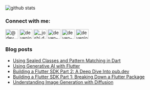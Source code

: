 <!--
**deven98/deven98** is a ✨ _special_ ✨ repository because its `README.md` (this file) appears on your GitHub profile.

Here are some ideas to get you started:

- 🔭 I’m currently working on ...
- 🌱 I’m currently learning ...
- 👯 I’m looking to collaborate on ...
- 🤔 I’m looking for help with ...
- 💬 Ask me about ...
- 📫 How to reach me: ...
- 😄 Pronouns: ...
- ⚡ Fun fact: ...
-->

![github stats](https://github-readme-stats.vercel.app/api?username=deven98&show_icons=true&hide=issues,contribs)

<h3 align="left">Connect with me:</h3>
<p align="left">
<a href="https://medium.com/@dev.n" target="blank"><img align="center" src="https://raw.githubusercontent.com/rahuldkjain/github-profile-readme-generator/master/src/images/icons/Social/medium.svg" alt="@dev.n" height="30" width="40" /></a>
<a href="https://twitter.com/devenjoshi7" target="blank"><img align="center" src="https://raw.githubusercontent.com/rahuldkjain/github-profile-readme-generator/master/src/images/icons/Social/twitter.svg" alt="devenjoshi7" height="30" width="40" /></a>
<a href="https://instagram.com/_joshi.dev" target="blank"><img align="center" src="https://raw.githubusercontent.com/rahuldkjain/github-profile-readme-generator/master/src/images/icons/Social/instagram.svg" alt="_joshi.dev" height="30" width="40" /></a>
<a href="https://codepen.io/deven-joshi" target="blank"><img align="center" src="https://raw.githubusercontent.com/rahuldkjain/github-profile-readme-generator/master/src/images/icons/Social/codepen.svg" alt="deven-joshi" height="30" width="40" /></a>
<a href="https://linkedin.com/in/deven-joshi-815725b8" target="blank"><img align="center" src="https://raw.githubusercontent.com/rahuldkjain/github-profile-readme-generator/master/src/images/icons/Social/linked-in-alt.svg" alt="deven-joshi-815725b8" height="30" width="40" /></a>
<a href="https://www.youtube.com/c/devenjoshi98" target="blank"><img align="center" src="https://raw.githubusercontent.com/rahuldkjain/github-profile-readme-generator/master/src/images/icons/Social/youtube.svg" alt="devenjoshi98" height="30" width="40" /></a>
</p>

### Blog posts
<!-- BLOG-POST-LIST:START -->
- [Using Sealed Classes and Pattern Matching in Dart](https://medium.com/@dev.n/using-sealed-classes-and-pattern-matching-in-dart-89c2fe22901c?source=rss-abc8b1aeb318------2)
- [Using Generative AI with Flutter](https://medium.com/flutter-community/using-generative-ai-with-flutter-20327e22e8aa?source=rss-abc8b1aeb318------2)
- [Building a Flutter SDK Part 2: A Deep Dive Into pub.dev](https://medium.com/flutter-community/building-a-flutter-sdk-part-2-a-deep-dive-into-pub-dev-03f8339fbc2c?source=rss-abc8b1aeb318------2)
- [Building a Flutter SDK Part 1: Breaking Down a Flutter Package](https://medium.com/flutter-community/building-a-flutter-sdk-part-1-breaking-down-a-flutter-package-49fe36ec4b4b?source=rss-abc8b1aeb318------2)
- [Understanding Image Generation with Diffusion](https://medium.com/@dev.n/understanding-image-generation-with-diffusion-78eea7e7d6f8?source=rss-abc8b1aeb318------2)
<!-- BLOG-POST-LIST:END -->
